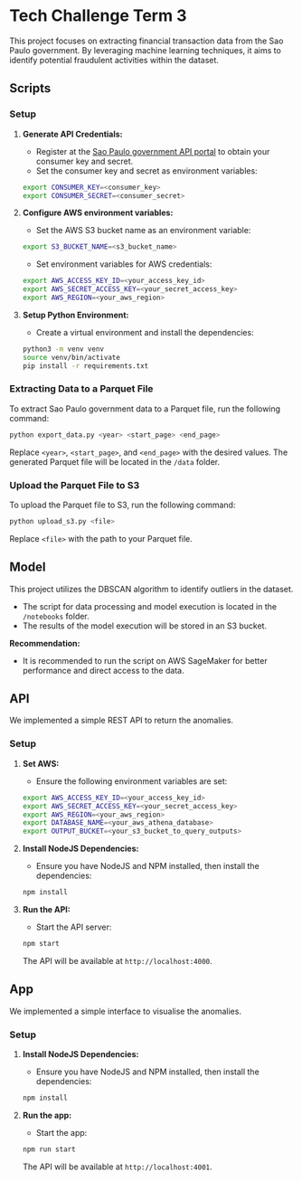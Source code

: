# Tech Challenge Term 3

This project focuses on extracting financial transaction data from the Sao Paulo government. By leveraging machine learning techniques, it aims to identify potential fraudulent activities within the dataset.

## Scripts

### Setup

1. **Generate API Credentials:**
    - Register at the [Sao Paulo government API portal](https://apilib.prefeitura.sp.gov.br/store/) to obtain your consumer key and secret.
    - Set the consumer key and secret as environment variables:

    ```sh
    export CONSUMER_KEY=<consumer_key>
    export CONSUMER_SECRET=<consumer_secret>
    ```

2. **Configure AWS environment variables:**
    - Set the AWS S3 bucket name as an environment variable:

    ```sh
    export S3_BUCKET_NAME=<s3_bucket_name>
    ```

    - Set environment variables for AWS credentials:

    ```sh
    export AWS_ACCESS_KEY_ID=<your_access_key_id>
    export AWS_SECRET_ACCESS_KEY=<your_secret_access_key>
    export AWS_REGION=<your_aws_region>
    ```

3. **Setup Python Environment:**
    - Create a virtual environment and install the dependencies:

    ```sh
    python3 -m venv venv
    source venv/bin/activate
    pip install -r requirements.txt
    ```

### Extracting Data to a Parquet File

To extract Sao Paulo government data to a Parquet file, run the following command:

```sh
python export_data.py <year> <start_page> <end_page>
```

Replace `<year>`, `<start_page>`, and `<end_page>` with the desired values. The generated Parquet file will be located in the `/data` folder.

### Upload the Parquet File to S3

To upload the Parquet file to S3, run the following command:

```sh
python upload_s3.py <file>
```

Replace `<file>` with the path to your Parquet file.

## Model

This project utilizes the DBSCAN algorithm to identify outliers in the dataset.

- The script for data processing and model execution is located in the `/notebooks` folder.
- The results of the model execution will be stored in an S3 bucket.

**Recommendation:**
- It is recommended to run the script on AWS SageMaker for better performance and direct access to the data.

## API

We implemented a simple REST API to return the anomalies.

### Setup

1. **Set AWS:**
    - Ensure the following environment variables are set:

    ```sh
    export AWS_ACCESS_KEY_ID=<your_access_key_id>
    export AWS_SECRET_ACCESS_KEY=<your_secret_access_key>
    export AWS_REGION=<your_aws_region>
    export DATABASE_NAME=<your_aws_athena_database>
    export OUTPUT_BUCKET=<your_s3_bucket_to_query_outputs>
    ```

2. **Install NodeJS Dependencies:**
    - Ensure you have NodeJS and NPM installed, then install the dependencies:

    ```sh
    npm install
    ```

3. **Run the API:**
    - Start the API server:

    ```sh
    npm start
    ```

    The API will be available at `http://localhost:4000`.

## App

We implemented a simple interface to visualise the anomalies.

### Setup

1. **Install NodeJS Dependencies:**
    - Ensure you have NodeJS and NPM installed, then install the dependencies:

    ```sh
    npm install
    ```

3. **Run the app:**
    - Start the app:

    ```sh
    npm run start
    ```

    The API will be available at `http://localhost:4001`.